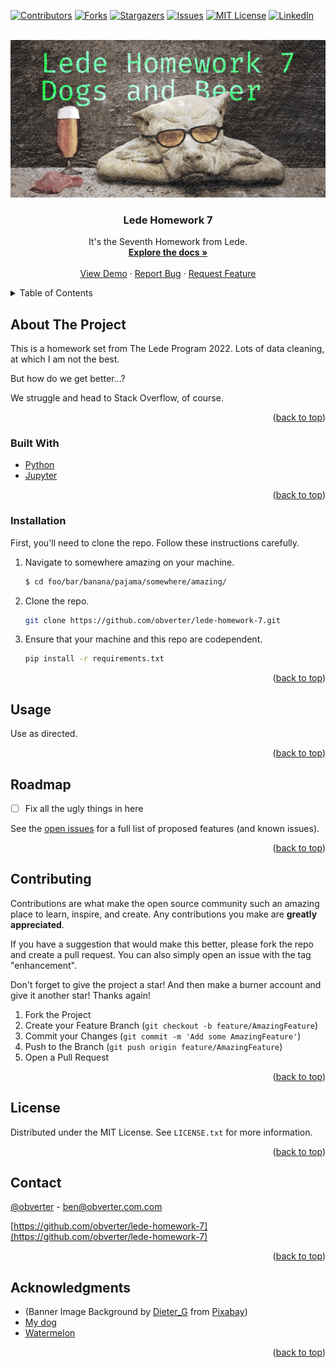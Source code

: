 <div id="top"></div>
<!--
*** Thanks for checking out the Best-README-Template. If you have a suggestion
*** that would make this better, please fork the repo and create a pull request
*** or simply open an issue with the tag "enhancement".
*** Don't forget to give the project a star!
*** Thanks again! Now go create something AMAZING! :D
-->



<!-- PROJECT SHIELDS -->
<!--
*** I'm using markdown "reference style" links for readability.
*** Reference links are enclosed in brackets [ ] instead of parentheses ( ).
*** See the bottom of this document for the declaration of the reference variables
*** for contributors-url, forks-url, etc. This is an optional, concise syntax you may use.
*** https://www.markdownguide.org/basic-syntax/#reference-style-links
-->
[![Contributors][contributors-shield]][contributors-url]
[![Forks][forks-shield]][forks-url]
[![Stargazers][stars-shield]][stars-url]
[![Issues][issues-shield]][issues-url]
[![MIT License][license-shield]][license-url]
[![LinkedIn][linkedin-shield]][linkedin-url]



<!-- PROJECT LOGO -->
<br />
<div align="center">
  <a href="https://github.com/obverter/lede-homework-7">
    <img src="images/dogs_and_beer.jpg">
  </a>

<h3 align="center">Lede Homework 7</h3>

  <p align="center">
    It's the Seventh Homework from Lede.
    <br />
    <a href="https://github.com/obverter/lede-homework-7"><strong>Explore the docs »</strong></a>
    <br />
    <br />
    <a href="https://github.com/obverter/lede-homework-7">View Demo</a>
    ·
    <a href="https://github.com/obverter/lede-homework-7/issues">Report Bug</a>
    ·
    <a href="https://github.com/obverter/lede-homework-7/issues">Request Feature</a>
  </p>
</div>



<!-- TABLE OF CONTENTS -->
<details>
  <summary>Table of Contents</summary>
  <ol>
    <li>
      <a href="#about-the-project">About The Project</a>
      <ul>
        <li><a href="#built-with">Built With</a></li>
      </ul>
    </li>
    <li>
      <a href="#getting-started">Getting Started</a>
      <ul>
        <li><a href="#prerequisites">Prerequisites</a></li>
        <li><a href="#installation">Installation</a></li>
      </ul>
    </li>
    <li><a href="#usage">Usage</a></li>
    <li><a href="#roadmap">Roadmap</a></li>
    <li><a href="#contributing">Contributing</a></li>
    <li><a href="#license">License</a></li>
    <li><a href="#contact">Contact</a></li>
    <li><a href="#acknowledgments">Acknowledgments</a></li>
  </ol>
</details>



<!-- ABOUT THE PROJECT -->
## About The Project
<!--
[![Product Name Screen Shot][product-screenshot]](https://example.com) -->

This is a homework set from The Lede Program 2022. Lots of data cleaning, at which I am not the best.

But how do we get better...?

We struggle and head to Stack Overflow, of course.

<!-- Here's a blank template to get started: To avoid retyping too much info. Do a search and replace with your text editor for the following: `obverter`, `lede-homework-7`, `obverter`, `BenTylerElliott`, `obverter.com`, `ben`, `Lede Homework 7`, `Data Forever Unclean... For Now` -->

<p align="right">(<a href="#top">back to top</a>)</p>



### Built With

<!-- * [Next.js](https://nextjs.org/)
* [React.js](https://reactjs.org/)
* [Vue.js](https://vuejs.org/)
* [Angular](https://angular.io/)
* [Svelte](https://svelte.dev/)
* [Laravel](https://laravel.com)
* [Bootstrap](https://getbootstrap.com)
* [JQuery](https://jquery.com) -->
* [Python](https://python.org)
* [Jupyter](https://jupyter.org)

<p align="right">(<a href="#top">back to top</a>)</p>



<!-- GETTING STARTED -->
<!-- ## Getting Started

This is an example of how you may give instructions on setting up your project locally.
To get a local copy up and running follow these simple example steps. -->
### Installation

First, you'll need to clone the repo. Follow these instructions carefully.
<!-- 1. Get a free API Key at [https://example.com](https://example.com) -->
1. Navigate to somewhere amazing on your machine.
    ```sh
    $ cd foo/bar/banana/pajama/somewhere/amazing/
    ```
2. Clone the repo.
   ```sh
   git clone https://github.com/obverter/lede-homework-7.git
   ```
3. Ensure that your machine and this repo are codependent.
   ```sh
   pip install -r requirements.txt
   ```
<!-- 4. Enter your API in `config.js`
   ```js
   const API_KEY = 'ENTER YOUR API';
   ```-->

<!-- ### Prerequisites

First, you'll need to make sure that your machine and this repo are codependent.
* pip
  ```sh
  pip install -r requirements.txt
  ``` -->


<p align="right">(<a href="#top">back to top</a>)</p>



<!-- USAGE EXAMPLES -->
## Usage

Use as directed.

<!-- Use this space to show useful examples of how a project can be used. Additional screenshots, code examples and demos work well in this space. You may also link to more resources. -->

<!-- _For more examples, please refer to the [Documentation](https://example.com)_ -->

<p align="right">(<a href="#top">back to top</a>)</p>



<!-- ROADMAP -->
## Roadmap

- [ ] Fix all the ugly things in here

See the [open issues](https://github.com/obverter/lede-homework-7/issues) for a full list of proposed features (and known issues).

<p align="right">(<a href="#top">back to top</a>)</p>



<!-- CONTRIBUTING -->
## Contributing

Contributions are what make the open source community such an amazing place to learn, inspire, and create. Any contributions you make are **greatly appreciated**.

If you have a suggestion that would make this better, please fork the repo and create a pull request. You can also simply open an issue with the tag "enhancement".

Don't forget to give the project a star! And then make a burner account and give it another star! Thanks again!

1. Fork the Project
2. Create your Feature Branch (`git checkout -b feature/AmazingFeature`)
3. Commit your Changes (`git commit -m 'Add some AmazingFeature'`)
4. Push to the Branch (`git push origin feature/AmazingFeature`)
5. Open a Pull Request

<p align="right">(<a href="#top">back to top</a>)</p>



<!-- LICENSE -->
## License

Distributed under the MIT License. See `LICENSE.txt` for more information.

<p align="right">(<a href="#top">back to top</a>)</p>



<!-- CONTACT -->
## Contact

[@obverter](https://twitter.com/obverter) - ben@obverter.com.com

[https://github.com/obverter/lede-homework-7](https://github.com/obverter/lede-homework-7)

<p align="right">(<a href="#top">back to top</a>)</p>



<!-- ACKNOWLEDGMENTS -->
## Acknowledgments

* (Banner Image Background by <a href="https://pixabay.com/users/dieter_g-359839/?utm_source=link-attribution&amp;utm_medium=referral&amp;utm_campaign=image&amp;utm_content=1622980">Dieter_G</a> from <a href="https://pixabay.com/?utm_source=link-attribution&amp;utm_medium=referral&amp;utm_campaign=image&amp;utm_content=1622980">Pixabay</a>)
* [My dog](https://instagram.com/dangerkermit)
* [Watermelon](https://en.wikipedia.org/wiki/Watermelon)

<p align="right">(<a href="#top">back to top</a>)</p>



<!-- MARKDOWN LINKS & IMAGES -->
<!-- https://www.markdownguide.org/basic-syntax/#reference-style-links -->
[contributors-shield]: https://img.shields.io/github/contributors/obverter/lede-homework-7.svg?style=for-the-badge
[contributors-url]: https://github.com/obverter/lede-homework-7/graphs/contributors
[forks-shield]: https://img.shields.io/github/forks/obverter/lede-homework-7.svg?style=for-the-badge
[forks-url]: https://github.com/obverter/lede-homework-7/network/members
[stars-shield]: https://img.shields.io/github/stars/obverter/lede-homework-7.svg?style=for-the-badge
[stars-url]: https://github.com/obverter/lede-homework-7/stargazers
[issues-shield]: https://img.shields.io/github/issues/obverter/lede-homework-7.svg?style=for-the-badge
[issues-url]: https://github.com/obverter/lede-homework-7/issues
[license-shield]: https://img.shields.io/github/license/obverter/lede-homework-7.svg?style=for-the-badge
[license-url]: https://github.com/obverter/lede-homework-7/blob/master/LICENSE.txt
[linkedin-shield]: https://img.shields.io/badge/-LinkedIn-black.svg?style=for-the-badge&logo=linkedin&colorB=555
[linkedin-url]: https://linkedin.com/in/BenTylerElliott
[product-screenshot]: images/screenshot.png
